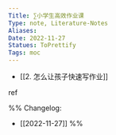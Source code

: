 ```yaml
---
Title: ∑小学生高效作业课 
Type: note, Literature-Notes 
Aliases: 
Date: 2022-11-27
Statues: ToPrettify 
Tags: moc
---
```


- [[2. 怎么让孩子快速写作业]]











ref

%%
Changelog:
- [[2022-11-27]]
%%

